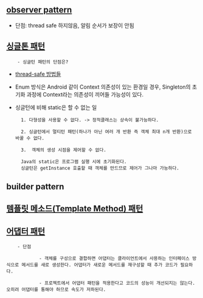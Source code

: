 

## [observer pattern](https://velog.io/@haero_kim/%EC%98%B5%EC%A0%80%EB%B2%84-%ED%8C%A8%ED%84%B4-%EA%B0%9C%EB%85%90-%EB%96%A0%EB%A8%B9%EC%97%AC%EB%93%9C%EB%A6%BD%EB%8B%88%EB%8B%A4)

- 단점: thread safe 하지않음, 알림 순서가 보장이 안됨

## [싱글톤 패턴](https://velog.io/@haero_kim/%ED%98%B9%EC%8B%9C-%EC%8B%B1%EA%B8%80%ED%86%A4%EC%9D%B4%EC%84%B8%EC%9A%94-%EC%A0%80%EB%8A%94-%EB%B2%99%EA%B8%80%ED%86%A4%EC%9D%B4%EC%97%90%EC%9A%94-%E3%85%8B%E3%85%8B%E3%85%8B)

        - 싱글턴 패턴의 단점은?

- [thread-safe 방법들](https://seunghyunson.tistory.com/28)

- Enum 방식은 Android 같이 Context 의존성이 있는 환경일 경우, Singleton의 초기화 과정에 Context라는 의존성이 끼어들 가능성이 있다.

- 싱글턴에 비해 static은 할 수 없는 일

        1. 다형성을 사용할 수 없다. -> 정적클래스는 상속이 불가능하다.

        2. 싱글턴에서 멀티턴 패턴(하나가 아닌 여러 개 반환 즉 객체 최대 n개 반환)으로 바꿀 수 없다.

        3.  객체의 생성 시점을 제어할 수 없다.

        Java의 static은 프로그램 실행 시에 초기화된다.
        싱글턴은 getInstance 호출할 때 객체를 만드므로 제어가 그나마 가능하다.


## builder pattern


## [템플릿 메소드(Template Method) 패턴](https://goodgid.github.io/What-is-Template-Method-Pattern/)


## [어댑터 패턴](https://velog.io/@haero_kim/%EC%9A%B0%EB%A6%AC%EB%8A%94-%EC%9D%B4%EB%AF%B8-%EC%96%B4%EB%8C%91%ED%84%B0-%ED%8C%A8%ED%84%B4%EC%9D%84-%EC%95%8C%EA%B3%A0-%EC%9E%88%EB%8B%A4#%EC%8B%A4%EC%83%9D%ED%99%9C%EC%97%90%EC%84%9C%EC%9D%98-%EC%96%B4%EB%8C%91%ED%84%B0)

        - 단점

                - 객체를 구성으로 결합하면 어댑터는 클라이언트에서 사용하는 인터페이스 방식으로 메서드를 새로 생성한다. 어댑터가 새로운 메서드를 재구성할 때 추가 코드가 필요하다.

                - 프로젝트에서 어댑터 패턴을 적용한다고 코드의 성능이 개선되지는 않는다. 오히려 어댑터를 통해야 하므로 속도가 저하된다.